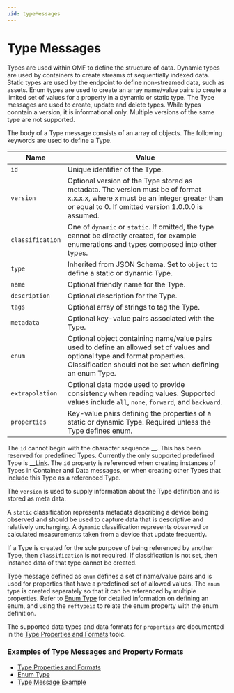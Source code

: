 ```yaml
---
uid: typeMessages
---
```


# Type Messages

Types are used within OMF to define the structure of data. Dynamic types are used by containers to create streams of sequentially indexed data. Static types are used by the endpoint to define non-streamed data, such as assets. Enum types are used to create an array name/value pairs to create a limited set of values for a property in a dynamic or static type. The Type messages are used to create, update and delete types. While types conntain a version, it is informational only. Multiple versions of the same type are not supported.

The body of a Type message consists of an array of objects. The following keywords are used to define a Type.

| Name | Value |
| --- | --- |
| `id` | Unique identifier of the Type. |
| `version` | Optional version of the Type stored as metadata. The version must be of format x.x.x.x, where x must be an integer greater than or equal to 0. If omitted version 1.0.0.0 is assumed. |
| `classification` | One of `dynamic` or `static`. If omitted, the type cannot be directly created, for example enumerations and types composed into other types. |
| `type` | Inherited from JSON Schema. Set to `object` to define a static or dynamic Type. |
| `name` | Optional friendly name for the Type. |
| `description` | Optional description for the Type. |
| `tags` | Optional array of strings to tag the Type. |
| `metadata` | Optional key-value pairs associated with the Type. |
| `enum` | Optional object containing name/value pairs used to define an allowed set of values and optional type and format properties. Classification should not be set when defining an enum Type. |
| `extrapolation` | Optional data mode used to provide consistency when reading values. Supported values include `all`, `none`, `forward`, and `backward`. |
| `properties` | Key-value pairs defining the properties of a static or dynamic Type. Required unless the Type defines enum. |

The `id` cannot begin with the character sequence __. This has been reserved for predefined Types. Currently the only supported predefined Type
is [__Link](xref:linkType). The `id` property is referenced when creating instances of Types in Container and Data messages, or when
creating other Types that include this Type as a referenced Type.

The `version` is used to supply information about the Type definition and is stored as meta data.

A `static` classification represents metadata describing a device being observed and should be used to capture data that is descriptive and
relatively unchanging. A `dynamic` classification represents observed or calculated measurements taken from a device that update frequently.

If a Type is created for the sole purpose of being referenced by another Type, then `classification` is not required. If classification is not set, then instance data of that type cannot be created.

Type message defined as `enum` defines a set of name/value pairs and is used for properties that have a predefined set of allowed values.
The `enum` type is created separately so that it can be referenced by multiple properties. Refer to [Enum Type](xref:enumType) for detailed information on defining an enum, and using the `reftypeid` to relate the enum property with the enum definition.

The supported data types and data formats for `properties` are documented in the [Type Properties and Formats](xref:typePropertiesAndFormats) topic.

### Examples of Type Messages and Property Formats

   - [Type Properties and Formats](xref:typePropertiesAndFormats)
   - [Enum Type](xref:enumType)
   - [Type Message Example](xref:typeExample)
